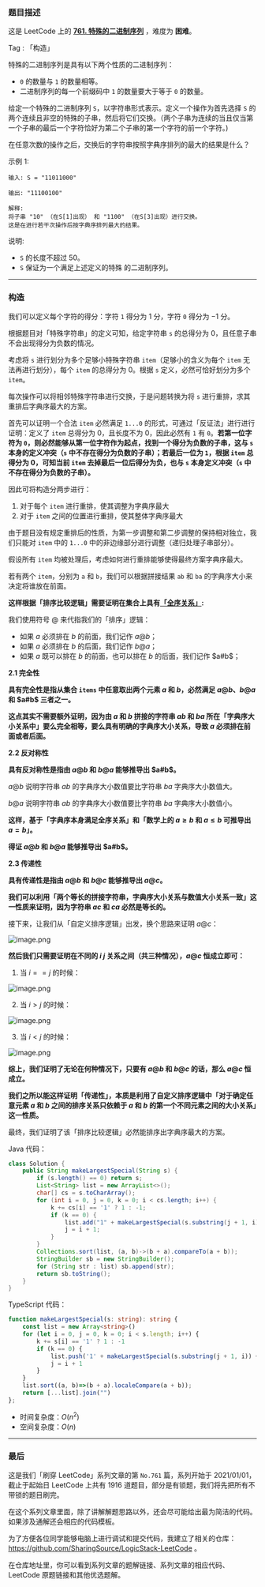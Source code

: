 ### 题目描述

这是 LeetCode 上的 **[761. 特殊的二进制序列](https://leetcode.cn/problems/special-binary-string/solution/by-ac_oier-cz6h/)** ，难度为 **困难**。

Tag : 「构造」



特殊的二进制序列是具有以下两个性质的二进制序列：

* `0` 的数量与 `1` 的数量相等。
* 二进制序列的每一个前缀码中 `1` 的数量要大于等于 `0` 的数量。

给定一个特殊的二进制序列 `S`，以字符串形式表示。定义一个操作为首先选择 `S` 的两个连续且非空的特殊的子串，然后将它们交换。（两个子串为连续的当且仅当第一个子串的最后一个字符恰好为第二个子串的第一个字符的前一个字符。)

在任意次数的操作之后，交换后的字符串按照字典序排列的最大的结果是什么？

示例 1:
```
输入: S = "11011000"

输出: "11100100"

解释:
将子串 "10" （在S[1]出现） 和 "1100" （在S[3]出现）进行交换。
这是在进行若干次操作后按字典序排列最大的结果。
```
说明:
* `S` 的长度不超过 $50$。
* `S` 保证为一个满足上述定义的特殊 的二进制序列。

---

### 构造

我们可以定义每个字符的得分：字符 `1` 得分为 $1$ 分，字符 `0` 得分为 $-1$ 分。

根据题目对「特殊字符串」的定义可知，给定字符串 `s` 的总得分为 $0$，且任意子串不会出现得分为负数的情况。

考虑将 `s` 进行划分为多个足够小特殊字符串 `item`（足够小的含义为每个 `item` 无法再进行划分），每个 `item` 的总得分为 $0$。根据 `s` 定义，必然可恰好划分为多个 `item`。

每次操作可以将相邻特殊字符串进行交换，于是问题转换为将 `s` 进行重排，求其重排后字典序最大的方案。

首先可以证明一个合法 `item` 必然满足 `1...0` 的形式，可通过「反证法」进行进行证明：定义了 `item` 总得分为 $0$，且长度不为 $0$，因此必然有 `1` 有 `0`。**若第一位字符为 `0`，则必然能够从第一位字符作为起点，找到一个得分为负数的子串，这与 `s` 本身的定义冲突（`s` 中不存在得分为负数的子串）；若最后一位为 `1`，根据 `item` 总得分为 $0$，可知当前 `item` 去掉最后一位后得分为负，也与 `s` 本身定义冲突（`s` 中不存在得分为负数的子串）。**

因此可将构造分两步进行：

1. 对于每个 `item` 进行重排，使其调整为字典序最大
2. 对于 `item` 之间的位置进行重排，使其整体字典序最大

由于题目没有规定重排后的性质，为第一步调整和第二步调整的保持相对独立，我们只能对 `item` 中的 `1...0` 中的非边缘部分进行调整（递归处理子串部分）。

假设所有 `item` 均被处理后，考虑如何进行重排能够使得最终方案字典序最大。

若有两个 `item`，分别为 `a` 和 `b`，我们可以根据拼接结果 `ab` 和 `ba` 的字典序大小来决定将谁放在前面。

**这样根据「排序比较逻辑」需要证明在集合上具有[「全序关系」](https://baike.baidu.com/item/%E5%85%A8%E5%BA%8F%E5%85%B3%E7%B3%BB):**

我们使用符号 $@$ 来代指我们的「排序」逻辑：

* 如果 $a$ 必须排在 $b$ 的前面，我们记作 $a @ b$；
* 如果 $a$ 必须排在 $b$ 的后面，我们记作 $b @ a$；
* 如果 $a$ 既可以排在 $b$ 的前面，也可以排在 $b$ 的后面，我们记作 $a#b$；

**2.1 完全性**

**具有完全性是指从集合 `items` 中任意取出两个元素 $a$ 和 $b$，必然满足 $a @ b$、$b @ a$ 和 $a#b$ 三者之一。**

**这点其实不需要额外证明，因为由 $a$ 和 $b$ 拼接的字符串 $ab$ 和 $ba$ 所在「字典序大小关系中」要么完全相等，要么具有明确的字典序大小关系，导致 $a$ 必须排在前面或者后面。**

**2.2 反对称性**

**具有反对称性是指由 $a@b$ 和 $b@a$ 能够推导出 $a#b$。**

$a@b$ 说明字符串 $ab$ 的字典序大小数值要比字符串 $ba$ 字典序大小数值大。

$b@a$ 说明字符串 $ab$ 的字典序大小数值要比字符串 $ba$ 字典序大小数值小。

**这样，基于「字典序本身满足全序关系」和「数学上的 $a \geqslant b$ 和 $a \leqslant b$ 可推导出 $a = b$」。**

**得证 $a@b$ 和 $b@a$ 能够推导出 $a#b$。**

**2.3 传递性**

**具有传递性是指由 $a@b$ 和 $b@c$ 能够推导出 $a@c$。**

**我们可以利用「两个等长的拼接字符串，字典序大小关系与数值大小关系一致」这一性质来证明，因为字符串 $ac$ 和 $ca$ 必然是等长的。**

接下来，让我们从「自定义排序逻辑」出发，换个思路来证明 $a@c$：

![image.png](https://pic.leetcode-cn.com/1618207470-nFVtbm-image.png)


**然后我们只需要证明在不同的 $i$ $j$ 关系之间（共三种情况），$a@c$ 恒成立即可：**


1. 当 $i == j$ 的时候：

![image.png](https://pic.leetcode-cn.com/1618209987-kPJqkw-image.png)


2. 当 $i > j$ 的时候：

![image.png](https://pic.leetcode-cn.com/1618210019-pYydoU-image.png)


3. 当 $i < j$ 的时候：

![image.png](https://pic.leetcode-cn.com/1618210522-mJgnzX-image.png)


**综上，我们证明了无论在何种情况下，只要有 $a@b$ 和 $b@c$ 的话，那么 $a@c$ 恒成立。**

**我们之所以能这样证明「传递性」，本质是利用了自定义排序逻辑中「对于确定任意元素 $a$ 和 $b$ 之间的排序关系只依赖于 $a$ 和 $b$ 的第一个不同元素之间的大小关系」这一性质。**

最终，我们证明了该「排序比较逻辑」必然能排序出字典序最大的方案。

Java 代码：
```Java
class Solution {
    public String makeLargestSpecial(String s) {
        if (s.length() == 0) return s;
        List<String> list = new ArrayList<>();
        char[] cs = s.toCharArray();
        for (int i = 0, j = 0, k = 0; i < cs.length; i++) {
            k += cs[i] == '1' ? 1 : -1;
            if (k == 0) {
                list.add("1" + makeLargestSpecial(s.substring(j + 1, i)) + "0");
                j = i + 1;
            }
        }
        Collections.sort(list, (a, b)->(b + a).compareTo(a + b));
        StringBuilder sb = new StringBuilder();
        for (String str : list) sb.append(str);
        return sb.toString();
    }
}
```
TypeScript 代码：
```TypeScript
function makeLargestSpecial(s: string): string {
    const list = new Array<string>()
    for (let i = 0, j = 0, k = 0; i < s.length; i++) {
        k += s[i] == '1' ? 1 : -1
        if (k == 0) {
            list.push('1' + makeLargestSpecial(s.substring(j + 1, i)) + '0')
            j = i + 1
        }
    }
    list.sort((a, b)=>(b + a).localeCompare(a + b));
    return [...list].join("")
};
```
* 时间复杂度：$O(n^2)$
* 空间复杂度：$O(n)$

---

### 最后

这是我们「刷穿 LeetCode」系列文章的第 `No.761` 篇，系列开始于 2021/01/01，截止于起始日 LeetCode 上共有 1916 道题目，部分是有锁题，我们将先把所有不带锁的题目刷完。

在这个系列文章里面，除了讲解解题思路以外，还会尽可能给出最为简洁的代码。如果涉及通解还会相应的代码模板。

为了方便各位同学能够电脑上进行调试和提交代码，我建立了相关的仓库：https://github.com/SharingSource/LogicStack-LeetCode 。

在仓库地址里，你可以看到系列文章的题解链接、系列文章的相应代码、LeetCode 原题链接和其他优选题解。

